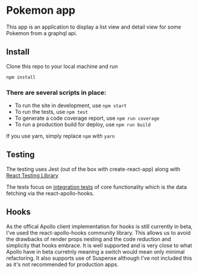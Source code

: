 # Pokemon app

This app is an application to display a list view and detail view for some Pokemon from a graphql api.

## Install

Clone this repo to your local machine and run

```sh
npm install
```

### There are several scripts in place:

- To run the site in development, use `npm start`
- To run the tests, use `npm test`
- To generate a code coverage report, use `npm run coverage`
- To run a production build for deploy, use `npm run build`

If you use yarn, simply replace `npm` with `yarn`

## Testing

The testing uses Jest (out of the box with create-react-app) along with [React Testing Library](https://testing-library.com/docs/react-testing-library/intro)

The tests focus on [integration tests](https://kentcdodds.com/blog/write-tests) of core functionality which is the data fetching via the react-apollo-hooks.

## Hooks

As the offical Apollo client implementation for hooks is still currently in beta, I've used the react-apollo-hooks community library. This allows us to avoid the drawbacks of render props nesting and the code reduction and simplicity that hooks embrace. It is well supported and is very close to what Apollo have in beta curretnly meaning a switch would mean only minimal refactoring. It also supports use of Suspense although I've not included this as it's not recommended for production apps.
